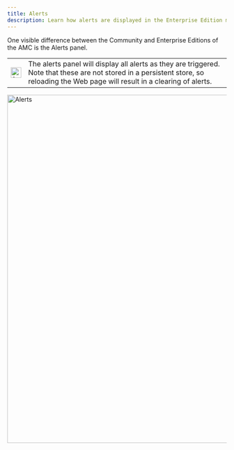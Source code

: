 ```yaml
---
title: Alerts
description: Learn how alerts are displayed in the Enterprise Edition management console.
---
```


One visible difference between the Community and Enterprise Editions of the AMC is the Alerts panel. 


<table border="0">
	<tr>
		<td>
			<img src="/docs/amc/assets/images/1.png" alt="1" width="24" style="max-width: none">
		</td>
		<td>
			The alerts panel will display all alerts as they are triggered. Note that these are not stored in a persistent store, so reloading the Web page will result in a clearing of alerts.
		</td>
	</tr>
</table>

<img src="/docs/amc/assets/images/E_alerts.png" alt="Alerts" width="800">


